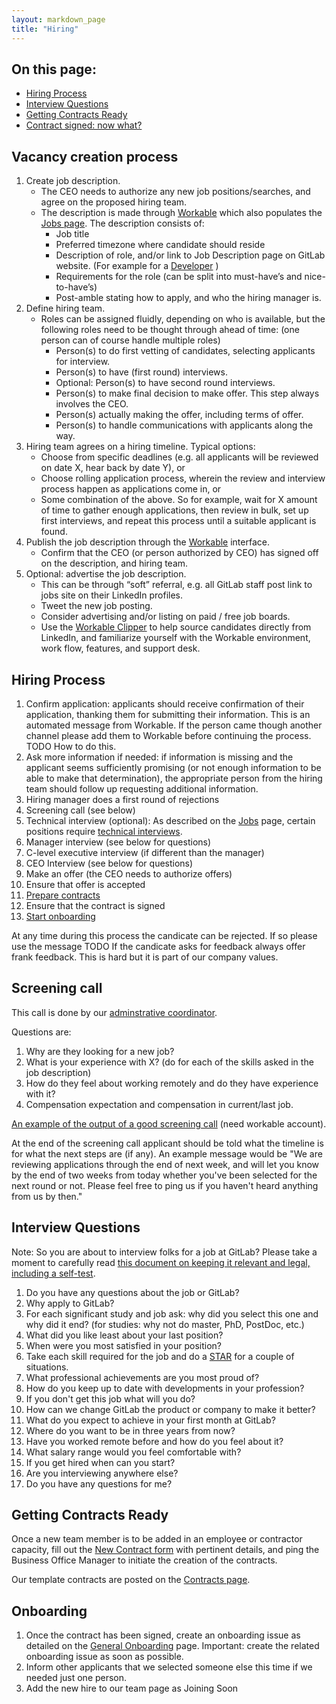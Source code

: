 ```yaml
---
layout: markdown_page
title: "Hiring"
---
```

## On this page:
* [Hiring Process](#hiring-process)
* [Interview Questions](#interview-questions)
* [Getting Contracts Ready](#prep-contracts)
* [Contract signed: now what?](#move-to-onboarding)

## Vacancy creation process<a name="vacancy-creation-process"></a>

1. Create job description.
    * The CEO needs to authorize any new job positions/searches, and agree on the proposed hiring team.
    * The description is made through [Workable](https://gitlab.workable.com/backend)
    which also populates the [Jobs page](https://about.gitlab.com/jobs). The description consists of:
      * Job title
      * Preferred timezone where candidate should reside
      * Description of role, and/or link to Job Description page on GitLab website. (For example for a [Developer](https://about.gitlab.com/jobs/developer) )
      * Requirements for the role (can be split into must-have’s and nice-to-have’s)
      * Post-amble stating how to apply, and who the hiring manager is.
1. Define hiring team.
    * Roles can be assigned fluidly, depending on who is available, but the following roles need
    to be thought through ahead of time: (one person can of course handle multiple roles)
      * Person(s) to do first vetting of candidates, selecting applicants for interview.
      * Person(s) to have (first round) interviews.
      * Optional: Person(s) to have second round interviews.
      * Person(s) to make final decision to make offer. This step always involves the CEO.
      * Person(s) actually making the offer, including terms of offer.
      * Person(s) to handle communications with applicants along the way.
1. Hiring team agrees on a hiring timeline. Typical options:
    * Choose from specific deadlines (e.g. all applicants will be reviewed on date X, hear back by date Y), or
    * Choose rolling application process, wherein the review and interview process  happen as applications come in, or
    * Some combination of the above. So for example, wait for X amount of time
    to gather enough applications, then review in bulk, set up first interviews,
    and repeat this process until a suitable applicant is found.
1. Publish the job description through the [Workable](https://gitlab.workable.com/backend) interface.
    * Confirm that the CEO (or person authorized by CEO) has signed off on the description, and hiring team.
1. Optional: advertise the job description.
    * This can be through “soft” referral, e.g. all GitLab staff post link to jobs site on their LinkedIn profiles.
    * Tweet the new job posting.
    * Consider advertising and/or listing on paid / free job boards.
    * Use the [Workable Clipper](http://resources.workable.com/the-workable-clipper) to help source candidates directly from LinkedIn, and  familiarize yourself with the Workable environment, work flow, features, and support desk.

## Hiring Process<a name="hiring-process"></a>

1. Confirm application: applicants should receive confirmation of their application, thanking them for submitting their information. This is an automated message from Workable. If the person came though another channel please add them to Workable before continuing the process. TODO How to do this.
1. Ask more information if needed: if information is missing and the applicant seems sufficiently promising (or not enough information to be able to make that determination), the appropriate person from the hiring team should follow up requesting additional information.
1. Hiring manager does a first round of rejections
1. Screening call (see below)
1. Technical interview (optional): As described on the [Jobs](https://about.gitlab.com/jobs/) page, certain positions
require [technical interviews](https://about.gitlab.com/jobs/#technical-interview).
1. Manager interview (see below for questions)
1. C-level executive interview (if different than the manager)
1. CEO Interview (see below for questions)
1. Make an offer (the CEO needs to authorize offers)
1. Ensure that offer is accepted
1. [Prepare contracts](#prep-contracts)
1. Ensure that the contract is signed
1. [Start onboarding](#move-to-onboarding)

At any time during this process the candicate can be rejected.
If so please use the message TODO
If the candicate asks for feedback always offer frank feedback.
This is hard but it is part of our company values.

## Screening call

This call is done by our [adminstrative coordinator](https://about.gitlab.com/jobs/administrative-coordinator/).

Questions are:

1. Why are they looking for a new job?
1. What is your experience with X? (do for each of the skills asked in the job description)
1. How do they feel about working remotely and do they have experience with it?
1. Compensation expectation and compensation in current/last job.

[An example of the output of a good screening call](https://gitlab.workable.com/backend/jobs/128446/browser/applied/candidate/7604850) (need workable account).

At the end of the screening call applicant should be told what the timeline is for what the next steps are (if any).
An example message would be "We are reviewing applications through the end of next week, and will let you know by the end of two weeks from today whether you've been selected for the next round or not. Please feel free to ping us if you haven't heard anything from us by then."

## Interview Questions<a name="interview-questions"></a>

Note: So you are about to interview folks for a job at GitLab? Please take a moment to carefully read
[this document on keeping it relevant and legal, including a self-test](https://docs.google.com/document/d/1JNrDqtVGq3Y652ooxrOTr9Nc9TnxLj5N-KozzK5CqXw).

1. Do you have any questions about the job or GitLab?
1. Why apply to GitLab?
1. For each significant study and job ask: why did you select this one and why did it end? (for studies: why not do master, PhD, PostDoc, etc.)
1. What did you like least about your last position?
1. When were you most satisfied in your position?
1. Take each skill required for the job and do a [STAR](https://en.wikipedia.org/wiki/Situation,_Task,_Action,_Result) for a couple of situations.
1. What professional achievements are you most proud of?
1. How do you keep up to date with developments in your profession?
1. If you don't get this job what will you do?
1. How can we change GitLab the product or company to make it better?
1. What do you expect to achieve in your first month at GitLab?
1. Where do you want to be in three years from now?
1. Have you worked remote before and how do you feel about it?
1. What salary range would you feel comfortable with?
1. If you get hired when can you start?
1. Are you interviewing anywhere else?
1. Do you have any questions for me?

## Getting Contracts Ready<a name="prep-contracts"></a>

Once a new team member is to be added in an employee or contractor capacity,
fill out the [New Contract form](https://docs.google.com/a/gitlab.com/forms/d/1Cthnkdj_23ev_u7LT01wv5dZYAZKm20vp5JmzT3ECqE/viewform)
with pertinent details, and ping the Business Office Manager to initiate the creation of the contracts.

Our template contracts are posted on the [Contracts page](https://about.gitlab.com/handbook/contracts).

## Onboarding<a name="move-to-onboarding"></a>

1. Once the contract has been signed, create an onboarding issue as detailed on the
[General Onboarding](https://about.gitlab.com/handbook/general-onboarding/) page. Important: create the related
onboarding issue as soon as possible.
1. Inform other applicants that we selected someone else this time if we needed just one person.
1. Add the new hire to our team page as Joining Soon
